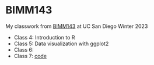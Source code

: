 # BIMM143

My classwork from [BIMM143](https://bioboot.github.io/bimm143_W23/) at UC San Diego Winter 2023

- Class 4: Introduction to R
- Class 5: Data visualization with ggplot2
- Class 6:
- Class 7: [code](https://github.com/AWildSphinx/bimm143_github/blob/main/Class07/Class07.qmd)
